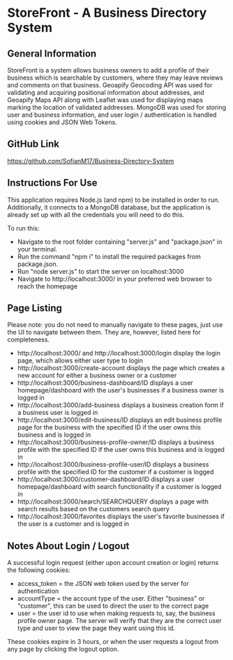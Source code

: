 # StoreFront - A Business Directory System

## General Information

StoreFront is a system allows business owners to add a profile of their business which is searchable by customers, where they may leave reviews and comments on that business. Geoapify Geocoding API was used for validating and acquiring positional information about addresses, and Geoapify Maps API along with Leaflet was used for displaying maps marking the location of validated addresses. MongoDB was used for storing user and business information, and user login / authentication is handled using cookies and JSON Web Tokens.

## GitHub Link

https://github.com/SofianM17/Business-Directory-System

## Instructions For Use

This application requires Node.js (and npm) to be installed in order to run. Additionally, it connects to a MongoDB database, but the application is already set up with all the credentials you will need to do this.

To run this:

- Navigate to the root folder containing "server.js" and "package.json" in your terminal.
- Run the command "npm i" to install the required packages from package.json.
- Run "node server.js" to start the server on localhost:3000
- Navigate to http://localhost:3000/ in your preferred web browser to reach the homepage

## Page Listing

Please note: you do not need to manually navigate to these pages, just use the UI to navigate between them. They are, however, listed here for completeness.

- http://localhost:3000/ and http://localhost:3000/login display the login page, which allows either user type to login
- http://localhost:3000/create-account displays the page which creates a new account for either a business owner or a customer
- http://localhost:3000/business-dashboard/ID displays a user homepage/dashboard with the user's businesses if a business owner is logged in
- http://localhost:3000/add-business displays a business creation form if a business user is logged in
- http://localhost:3000/edit-business/ID displays an edit business profile page for the business with the specified ID if the user owns this business and is logged in
- http://localhost:3000/business-profile-owner/ID displays a business profile with the specified ID if the user owns this business and is logged in
- http://localhost:3000/business-profile-user/ID displays a business profile with the specified ID for the customer if a customer is logged
- http://localhost:3000/customer-dashboard/ID displays a user homepage/dashboard with search functionality if a customer is logged in
- http://localhost:3000/search/SEARCHQUERY displays a page with search results based on the customers search query
- http://localhost:3000/favorites displays the user's favorite businesses if the user is a customer and is logged in

## Notes About Login / Logout

A successful login request (either upon account creation or login) returns the following cookies:

- access_token = the JSON web token used by the server for authentication
- accountType = the account type of the user. Either "business" or "customer", this can be used to direct the user to the correct page
- user = the user id to use when making requests to, say, the business profile owner page. The server will verify that they are the correct user type and user to view the page they want using this id.

These cookies expire in 3 hours, or when the user requests a logout from any page by clicking the logout option.
